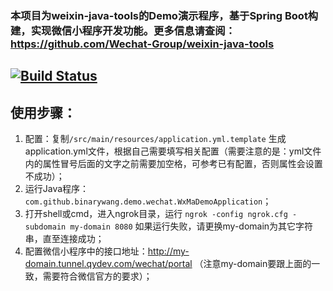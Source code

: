 ### 本项目为weixin-java-tools的Demo演示程序，基于Spring Boot构建，实现微信小程序开发功能。更多信息请查阅：https://github.com/Wechat-Group/weixin-java-tools

[![Build Status](https://travis-ci.org/Wechat-Group/weixin-java-miniapp-demo.svg?branch=master)](https://travis-ci.org/Wechat-Group/weixin-java-miniapp-demo)
-----------------------

## 使用步骤：
1. 配置：复制`/src/main/resources/application.yml.template` 生成application.yml文件，根据自己需要填写相关配置（需要注意的是：yml文件内的属性冒号后面的文字之前需要加空格，可参考已有配置，否则属性会设置不成功）；	
1. 运行Java程序：`com.github.binarywang.demo.wechat.WxMaDemoApplication`；
1. 打开shell或cmd，进入ngrok目录，运行 `ngrok -config ngrok.cfg -subdomain my-domain 8080` 如果运行失败，请更换my-domain为其它字符串，直至连接成功；
1. 配置微信小程序中的接口地址：http://my-domain.tunnel.qydev.com/wechat/portal （注意my-domain要跟上面的一致，需要符合微信官方的要求）；
	
